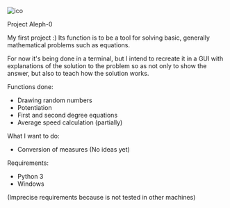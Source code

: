 ![ico](https://github.com/ImFenyx/Aleph-0-Project/assets/103691581/a7f1bd9f-32a5-4f5e-af76-9c2d718166a7)


Project Aleph-0

My first project :)
Its function is to be a tool for solving basic, generally mathematical problems such as equations.

For now it's being done in a terminal, but I intend to recreate it in a GUI with explanations of the solution to the problem so as not only to show the answer, but also to teach how the solution works.

Functions done:
- Drawing random numbers
- Potentiation
- First and second degree equations
- Average speed calculation (partially)

What I want to do:
- Conversion of measures
(No ideas yet)

Requirements:

- Python 3
- Windows
  
(Imprecise requirements because is not tested in other machines)
